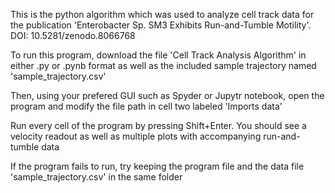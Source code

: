 This is the python algorithm which was used to analyze cell track data for the publication 'Enterobacter Sp. SM3 Exhibits Run-and-Tumble Motility'. DOI: 10.5281/zenodo.8066768

To run this program, download the file 'Cell Track Analysis Algorithm' in either .py or .pynb format as well as the included sample trajectory named 'sample_trajectory.csv'

Then, using your prefered GUI such as Spyder or Jupytr notebook, open the program and modify the file path in cell two labeled 'Imports data'

Run every cell of the program by pressing Shift+Enter. You should see a velocity readout as well as multiple plots with accompanying run-and-tumble data

If the program fails to run, try keeping the program file and the data file 'sample_trajectory.csv' in the same folder
